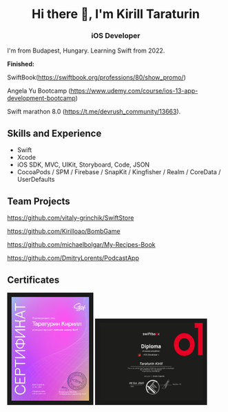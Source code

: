 <h1 align="center">Hi there 👋, I'm Kirill Taraturin</h1>

<h3 align="center">iOS Developer</h3>

I'm from Budapest, Hungary. Learning Swift from 2022.

**Finished:**

SwiftBook(https://swiftbook.org/professions/80/show_promo/)

Angela Yu Bootcamp (https://www.udemy.com/course/ios-13-app-development-bootcamp)

Swift marathon 8.0 (https://t.me/devrush_community/13663).

## Skills and Experience

*  Swift
*  Xcode
*  iOS SDK, MVC, UIKit, Storyboard, Code, JSON
*  CocoaPods / SPM / Firebase / SnapKit / Kingfisher / Realm / CoreData / UserDefaults

 ## Team Projects
 https://github.com/vitaly-grinchik/SwiftStore
 
 https://github.com/Kirilloao/BombGame

 https://github.com/michaelbolgar/My-Recipes-Book
 
 https://github.com/DmitryLorents/PodcastApp
 

  ## Certificates
  <a href="https://github.com/Kirilloao/Kirilloao/blob/main/A4%20-%20185.pdf" target="_blanck"><img src="https://github.com/Kirilloao/Kirilloao/blob/main/Surf.png" alt="swiftbook.org" width = "180" height="240" border="10" /></a>
    <a href="https://swiftbook.org/professions/53/certificate/4607/?language=en" target="_blanck"><img src="https://github.com/Kirilloao/Kirilloao/blob/main/SwiftBook_certificate_en.png" alt="swiftbook.org" width = "240" height="180" border="10" /></a>
